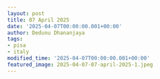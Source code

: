 ```yaml
---
layout: post
title: 07 April 2025
date: '2025-04-07T00:00:00.001+00:00'
author: Dedunu Dhananjaya
tags:
- pisa
- italy
modified_time: '2025-04-07T00:00:00.001+00:00'
featured_image: 2025-04-07-07-april-2025-1.jpeg
---
```

